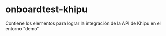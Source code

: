 # onboardtest-khipu
Contiene los elementos para lograr la integración de la API de Khipu en el entorno "demo"
